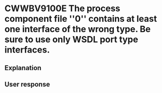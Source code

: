 # CWWBV9100E The process component file ''0'' contains at least one interface of the wrong type. Be sure to use only WSDL port type interfaces.

## Explanation

## User response